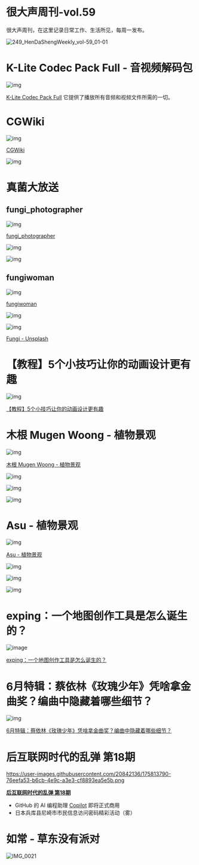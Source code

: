 # 很大声周刊-vol.59
很大声周刊，在这里记录日常工作、生活所见，每周一发布。

![249_HenDaShengWeekly_vol-59_01-01](https://user-images.githubusercontent.com/20842136/175782685-b2462c50-5d8d-4f45-8122-04daee75887f.png)

# K-Lite Codec Pack Full - 音视频解码包
![img](https://user-images.githubusercontent.com/20842136/175782809-3a4c4d4d-17ff-4a12-b54e-91f596e40b61.png)

[K-Lite Codec Pack Full](https://codecguide.com/download_k-lite_codec_pack_full.htm)
它提供了播放所有音频和视频文件所需的一切。

# CGWiki
![img](https://user-images.githubusercontent.com/20842136/175786322-13f6f4c8-01f1-4590-b003-258c91369ae0.png)

[CGWiki](https://www.tokeru.com/cgwiki/index.php?title=Main_Page)

![img](https://user-images.githubusercontent.com/20842136/175806661-6630ecca-80b0-40d1-8352-6786bd3c7b0d.png)

# 真菌大放送
## fungi_photographer
![img](https://user-images.githubusercontent.com/20842136/175783044-e6304d10-e9ff-44ed-8ede-2e73544e05cd.png)

[fungi_photographer](https://www.instagram.com/fungi_photographer/?igshid=YmMyMTA2M2Y%3D)

![img](https://user-images.githubusercontent.com/20842136/175783075-67474a65-9848-45c5-a500-9c44a4666316.png)

![img](https://user-images.githubusercontent.com/20842136/175783126-b695ed14-c9b4-4039-816b-29674d4deacb.png)

## fungiwoman
![img](https://user-images.githubusercontent.com/20842136/175783164-23d62f1f-c789-4263-aabf-5d9e90204c8c.png)

[fungiwoman](https://www.instagram.com/fungiwoman/)

![img](https://user-images.githubusercontent.com/20842136/175783178-2259af02-9843-4231-9866-164912d07e1d.png)

![img](https://user-images.githubusercontent.com/20842136/175783226-d316a8ed-6f08-44db-bbe7-13c6be0d469f.png)

[Fungi - Unsplash](https://unsplash.com/s/photos/fungi)

# 【教程】5个小技巧让你的动画设计更有趣
![img](https://user-images.githubusercontent.com/20842136/175783282-5b7c0221-f745-4779-9364-a69ead19cf62.png)

[【教程】5个小技巧让你的动画设计更有趣](https://www.bilibili.com/video/BV1mT411571U?spm_id_from=333.337.search-card.all.click&vd_source=6c68891752436b0097051bf700e169a9)

# 木根 Mugen Woong - 植物景观
![img](https://user-images.githubusercontent.com/20842136/175784763-3cb640de-0c06-4aa4-b6d3-df2b1ae7f478.png)

[木根 Mugen Woong - 植物景观](https://www.youtube.com/channel/UCdXhLXHoyexAm81i6kD4rYg/featured)

![img](https://user-images.githubusercontent.com/20842136/175784804-f131363d-8f2c-41e8-9b2d-8327e514efd6.png)

![img](https://user-images.githubusercontent.com/20842136/175784822-0588b2fb-17f1-43d4-8d12-b63c050406b2.png)

![img](https://user-images.githubusercontent.com/20842136/175784833-97944c64-6158-49a7-bb4f-0cf98da2e8cd.png)

# Asu - 植物景观
![img](https://user-images.githubusercontent.com/20842136/175814069-1cb2f09e-caf7-4e89-a359-ce011a0c1fb0.png)

[Asu - 植物景观](https://www.youtube.com/c/AsuGreen11/about)

![img](https://user-images.githubusercontent.com/20842136/175814085-271f5ece-cef6-43f0-9ce2-f70f3df9699e.png)

![img](https://user-images.githubusercontent.com/20842136/175814131-25fe0234-46da-491f-a80c-84c93fd5eb7c.png)

![img](https://user-images.githubusercontent.com/20842136/175814163-4851eadc-3b52-44c1-9aba-b27a6d53ee10.png)

# exping：一个地图创作工具是怎么诞生的？
![image](https://user-images.githubusercontent.com/20842136/175783309-7cf262ca-0dbb-44d1-be1c-4259ce9701d1.png)

[exping：一个地图创作工具是怎么诞生的？](https://sspai.com/post/73855)

# 6月特辑：蔡依林《玫瑰少年》凭啥拿金曲奖？编曲中隐藏着哪些细节？
![img](https://user-images.githubusercontent.com/20842136/175784900-b58a73b7-9a7a-44ca-84c3-5fa174e22c3e.png)

[6月特辑：蔡依林《玫瑰少年》凭啥拿金曲奖？编曲中隐藏着哪些细节？](https://www.bilibili.com/video/BV1q94y117F3?spm_id_from=333.1007.top_right_bar_window_history.content.click&vd_source=6c68891752436b0097051bf700e169a9)

# 后互联网时代的乱弹 第18期
https://user-images.githubusercontent.com/20842136/175813790-76eefa53-b6cb-4e9c-a3e3-cf8893ea5e5b.png

**[后互联网时代的乱弹 第18期](https://www.bilibili.com/video/BV1wW4y1z72P?spm_id_from=444.41.list.card_archive.click&vd_source=6c68891752436b0097051bf700e169a9)**
- GitHub 的 AI 编程助理 [Copilot](https://github.com/features/copilot/) 即将正式商用
- 日本兵库县尼崎市市民信息访问密码精彩活动（雾）

# 如常 - 草东没有派对
![IMG_0021](https://user-images.githubusercontent.com/20842136/175782730-085b661c-b979-4b9c-a6dd-ba15a372e94b.JPG)
